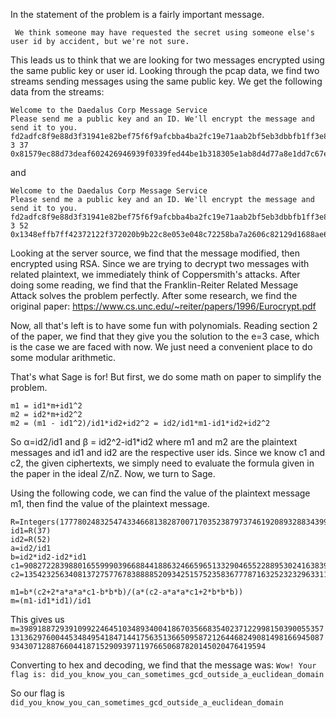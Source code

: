 In the statement of the problem is a fairly important message.

```
 We think someone may have requested the secret using someone else's user id by accident, but we're not sure.
```

This leads us to think that we are looking for two messages encrypted using the same public key or user id. Looking through the pcap data, we find two streams sending messages using the same public key. We get the following data from the streams:

```
Welcome to the Daedalus Corp Message Service
Please send me a public key and an ID. We'll encrypt the message and send it to you.
fd2adfc8f9e88d3f31941e82bef75f6f9afcbba4ba2fc19e71aab2bf5eb3dbbfb1ff3e84b6a4900f472cc9450205d2062fa6e532530938ffb9e144e4f9307d8a2ebd01ae578fd10699475491218709cfa0aa1bfbd7f2ebc5151ce9c7e7256f14915a52d235625342c7d052de0521341e00db5748bcad592b82423c556f1c1051 3 37
0x81579ec88d73deaf602426946939f0339fed44be1b318305e1ab8d4d77a8e1dd7c67ea9cbac059ef06dd7bb91648314924d65165ec66065f4af96f7b4ce53f8edac10775e0d82660aa98ca62125699f7809dac8cf1fc8d44a09cc44f0d04ee318fb0015e5d7dcd7a23f6a5d3b1dbbdf8aab207245edf079d71c6ef5b3fc04416L
```
and 
```
Welcome to the Daedalus Corp Message Service
Please send me a public key and an ID. We'll encrypt the message and send it to you.
fd2adfc8f9e88d3f31941e82bef75f6f9afcbba4ba2fc19e71aab2bf5eb3dbbfb1ff3e84b6a4900f472cc9450205d2062fa6e532530938ffb9e144e4f9307d8a2ebd01ae578fd10699475491218709cfa0aa1bfbd7f2ebc5151ce9c7e7256f14915a52d235625342c7d052de0521341e00db5748bcad592b82423c556f1c1051 3 52
0x1348effb7ff42372122f372020b9b22c8e053e048c72258ba7a2606c82129d1688ae6e0df7d4fb97b1009e7a3215aca9089a4dfd6e81351d81b3f4e1b358504f024892302cd72f51000f1664b2de9578fbb284427b04ef0a38135751864541515eada61b4c72e57382cf901922094b3fe0b5ebbdbac16dc572c392f6c9fbd01eL
```

Looking at the server source, we find that the message modified, then encrypted using RSA. Since we are trying to decrypt two messages with related plaintext, we immediately think of Coppersmith's attacks. After doing some reading, we find that the Franklin-Reiter Related Message Attack solves the problem perfectly. After some research, we find the original paper: https://www.cs.unc.edu/~reiter/papers/1996/Eurocrypt.pdf

Now, all that's left is to have some fun with polynomials. Reading section 2 of the paper, we find that they give you the solution to the e=3 case, which is the case we are faced with now. We just need a convenient place to do some modular arithmetic.

That's what Sage is for! But first, we do some math on paper to simplify the problem. 

```
m1 = id1*m+id1^2
m2 = id2*m+id2^2
m2 = (m1 - id1^2)/id1*id2+id2^2 = id2/id1*m1-id1*id2+id2^2
```
So &alpha;=id2/id1 and &beta; = id2^2-id1*id2
where m1 and m2 are the plaintext messages and id1 and id2 are the respective user ids. Since we know c1 and c2, the given ciphertexts, we simply need to evaluate the formula given in the paper in the ideal Z/nZ. Now, we turn to Sage. 

Using the following code, we can find the value of the plaintext message m1, then find the value of the plaintext message.

```sage
R=Integers(177780248325474334668138287007170352387973746192089328834399405375885752736671708284357561998269321055182067684739770138435887061808854468861043343117512028236772541072841560871052386088606831360514784078441923997401417092864271432957609051331371486017913542108160719526188742876089596588752592461291748855889)
id1=R(37)
id2=R(52)
a=id2/id1
b=id2*id2-id2*id1
c1=90827228398801655999039668844188632466596513329046552288953024163839612298599929910164697793546539641557945308022387813414800213987212533489914397519583435906900600253870069270402587564481558413622491158899329135822821923624875888267392912625378899755812703090090124576608402157059305482681016909811379356694
c2=13542325634081372757767838888520934251575235836777871632523232963311960335312965801456068653114149782951624174617202860973776211238814248741785676940312224978778853876525985836906572171156535731861167730524317976141306734084939700282182537335367488605879007932980737730211910239672570972132722343559820988446

m1=b*(c2+2*a*a*a*c1-b*b*b)/(a*(c2-a*a*a*c1+2*b*b*b))
m=(m1-id1*id1)/id1
```
This gives us `m=398918872939109922464510348934004186703566835402371229981503900553571313629760044534849541847144175635136650958721264468249081498166945087934307128876604418715290939711976650687820145020476419594`

Converting to hex and decoding, we find that the message was: 
`Wow! Your flag is: did_you_know_you_can_sometimes_gcd_outside_a_euclidean_domain`

So our flag is `did_you_know_you_can_sometimes_gcd_outside_a_euclidean_domain`